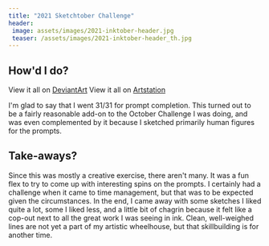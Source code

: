 ```yaml
---
title: "2021 Sketchtober Challenge"
header:
 image: assets/images/2021-inktober-header.jpg
 teaser: /assets/images/2021-inktober-header_th.jpg
---
```

## How'd I do?

View it all on [DeviantArt](https://www.deviantart.com/pandoramic/gallery/80402972/inktober-2021)
View it all on [Artstation](https://www.artstation.com/artwork/nEdlRE)

I'm glad to say that I went 31/31 for prompt completion. This turned out to be a fairly reasonable add-on to the October Challenge I was doing, and was even complemented by it because I sketched primarily human figures for the prompts. 

## Take-aways?

Since this was mostly a creative exercise, there aren't many. It was a fun flex to try to come up with interesting spins on the prompts. I certainly had a challenge when it came to time management, but that was to be expected given the circumstances. In the end, I came away with some sketches I liked quite a lot, some I liked less, and a little bit of chagrin because it felt like a cop-out next to all the great work I was seeing in ink. Clean, well-weighed lines are not yet a part of my artistic wheelhouse, but that skillbuilding is for another time. 